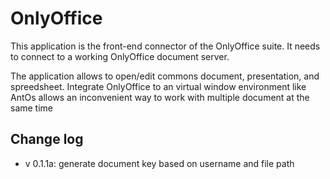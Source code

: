 # OnlyOffice

This application is the front-end connector of the OnlyOffice suite.
It needs to connect to a working OnlyOffice document server.

The application allows to open/edit commons document, presentation, and spreedsheet.
Integrate OnlyOffice to an virtual window environment like AntOs allows an inconvenient
way to work with multiple document at the same time


## Change log
- v 0.1.1a: generate document key based on username and file path